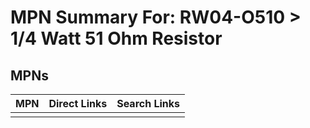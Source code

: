 



# MPN Summary For: RW04-O510 > 1/4 Watt 51 Ohm Resistor

## MPNs
  

|MPN|Direct Links|Search Links|
| :--- | :--- | :--- |
||||
